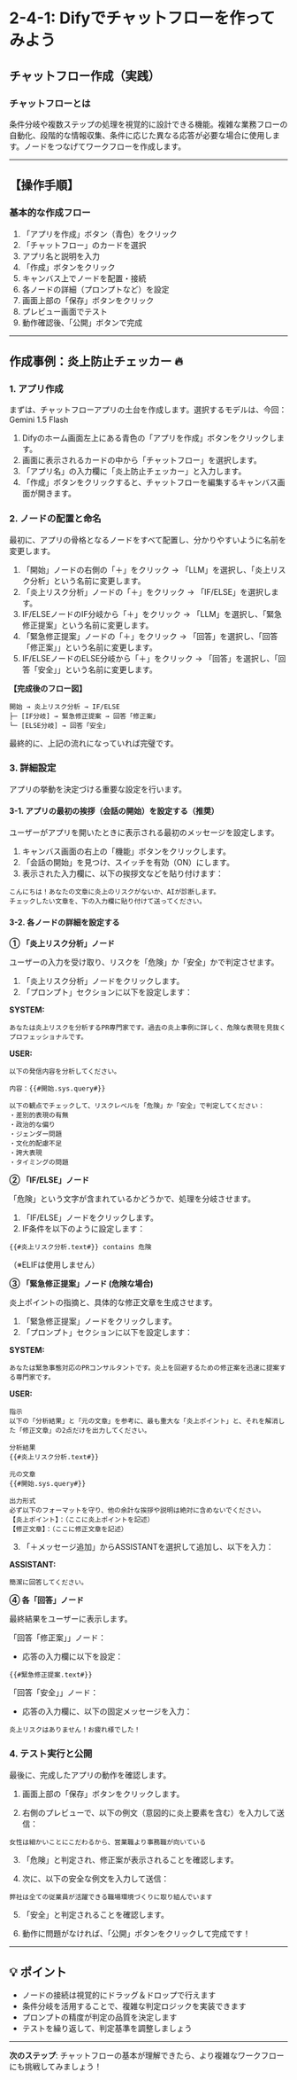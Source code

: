 # 2-4-1: Difyでチャットフローを作ってみよう

## チャットフロー作成（実践）

### チャットフローとは
条件分岐や複数ステップの処理を視覚的に設計できる機能。複雑な業務フローの自動化、段階的な情報収集、条件に応じた異なる応答が必要な場合に使用します。ノードをつなげてワークフローを作成します。

---

## 【操作手順】

### 基本的な作成フロー

1. 「アプリを作成」ボタン（青色）をクリック
2. 「チャットフロー」のカードを選択
3. アプリ名と説明を入力
4. 「作成」ボタンをクリック
5. キャンバス上でノードを配置・接続
6. 各ノードの詳細（プロンプトなど）を設定
7. 画面上部の「保存」ボタンをクリック
8. プレビュー画面でテスト
9. 動作確認後、「公開」ボタンで完成

---

## 作成事例：炎上防止チェッカー 🔥

### 1. アプリ作成

まずは、チャットフローアプリの土台を作成します。選択するモデルは、今回：Gemini 1.5 Flash

1. Difyのホーム画面左上にある青色の「アプリを作成」ボタンをクリックします。
2. 画面に表示されるカードの中から「チャットフロー」を選択します。
3. 「アプリ名」の入力欄に「炎上防止チェッカー」と入力します。
4. 「作成」ボタンをクリックすると、チャットフローを編集するキャンバス画面が開きます。

### 2. ノードの配置と命名

最初に、アプリの骨格となるノードをすべて配置し、分かりやすいように名前を変更します。

1. 「開始」ノードの右側の「＋」をクリック → 「LLM」を選択し、「炎上リスク分析」という名前に変更します。
2. 「炎上リスク分析」ノードの「＋」をクリック → 「IF/ELSE」を選択します。
3. IF/ELSEノードのIF分岐から「＋」をクリック → 「LLM」を選択し、「緊急修正提案」という名前に変更します。
4. 「緊急修正提案」ノードの「＋」をクリック → 「回答」を選択し、「回答「修正案」」という名前に変更します。
5. IF/ELSEノードのELSE分岐から「＋」をクリック → 「回答」を選択し、「回答「安全」」という名前に変更します。

**【完成後のフロー図】**
```
開始 → 炎上リスク分析 → IF/ELSE
├─ [IF分岐] → 緊急修正提案 → 回答「修正案」
└─ [ELSE分岐] → 回答「安全」
```

最終的に、上記の流れになっていれば完璧です。

### 3. 詳細設定

アプリの挙動を決定づける重要な設定を行います。

#### 3-1. アプリの最初の挨拶（会話の開始）を設定する（推奨）

ユーザーがアプリを開いたときに表示される最初のメッセージを設定します。

1. キャンバス画面の右上の「機能」ボタンをクリックします。
2. 「会話の開始」を見つけ、スイッチを有効（ON）にします。
3. 表示された入力欄に、以下の挨拶文などを貼り付けます：

```
こんにちは！あなたの文章に炎上のリスクがないか、AIが診断します。
チェックしたい文章を、下の入力欄に貼り付けて送ってください。
```

#### 3-2. 各ノードの詳細を設定する

**① 「炎上リスク分析」ノード**

ユーザーの入力を受け取り、リスクを「危険」か「安全」かで判定させます。

1. 「炎上リスク分析」ノードをクリックします。
2. 「プロンプト」セクションに以下を設定します：

**SYSTEM:**
```
あなたは炎上リスクを分析するPR専門家です。過去の炎上事例に詳しく、危険な表現を見抜くプロフェッショナルです。
```

**USER:**
```
以下の発信内容を分析してください。

内容：{{#開始.sys.query#}}

以下の観点でチェックして、リスクレベルを「危険」か「安全」で判定してください：
・差別的表現の有無
・政治的な偏り
・ジェンダー問題
・文化的配慮不足
・誇大表現
・タイミングの問題
```

**② 「IF/ELSE」ノード**

「危険」という文字が含まれているかどうかで、処理を分岐させます。

1. 「IF/ELSE」ノードをクリックします。
2. IF条件を以下のように設定します：
```
{{#炎上リスク分析.text#}} contains 危険
```
（※ELIFは使用しません）

**③ 「緊急修正提案」ノード (危険な場合)**

炎上ポイントの指摘と、具体的な修正文章を生成させます。

1. 「緊急修正提案」ノードをクリックします。
2. 「プロンプト」セクションに以下を設定します：

**SYSTEM:**
```
あなたは緊急事態対応のPRコンサルタントです。炎上を回避するための修正案を迅速に提案する専門家です。
```

**USER:**
```
指示
以下の「分析結果」と「元の文章」を参考に、最も重大な「炎上ポイント」と、それを解消した「修正文章」の2点だけを出力してください。

分析結果
{{#炎上リスク分析.text#}}

元の文章
{{#開始.sys.query#}}

出力形式
必ず以下のフォーマットを守り、他の余計な挨拶や説明は絶対に含めないでください。
【炎上ポイント】：（ここに炎上ポイントを記述）
【修正文章】：（ここに修正文章を記述）
```

3. 「＋メッセージ追加」からASSISTANTを選択して追加し、以下を入力：

**ASSISTANT:**
```
簡潔に回答してください。
```

**④ 各「回答」ノード**

最終結果をユーザーに表示します。

「回答「修正案」」ノード：
- 応答の入力欄に以下を設定：
```
{{#緊急修正提案.text#}}
```

「回答「安全」」ノード：
- 応答の入力欄に、以下の固定メッセージを入力：
```
炎上リスクはありません！お疲れ様でした！
```

### 4. テスト実行と公開

最後に、完成したアプリの動作を確認します。

1. 画面上部の「保存」ボタンをクリックします。

2. 右側のプレビューで、以下の例文（意図的に炎上要素を含む）を入力して送信：
```
女性は細かいことにこだわるから、営業職より事務職が向いている
```

3. 「危険」と判定され、修正案が表示されることを確認します。

4. 次に、以下の安全な例文を入力して送信：
```
弊社は全ての従業員が活躍できる職場環境づくりに取り組んでいます
```

5. 「安全」と判定されることを確認します。

6. 動作に問題がなければ、「公開」ボタンをクリックして完成です！

---

## 💡 ポイント

- ノードの接続は視覚的にドラッグ＆ドロップで行えます
- 条件分岐を活用することで、複雑な判定ロジックを実装できます
- プロンプトの精度が判定の品質を決定します
- テストを繰り返して、判定基準を調整しましょう

---

**次のステップ**: チャットフローの基本が理解できたら、より複雑なワークフローにも挑戦してみましょう！